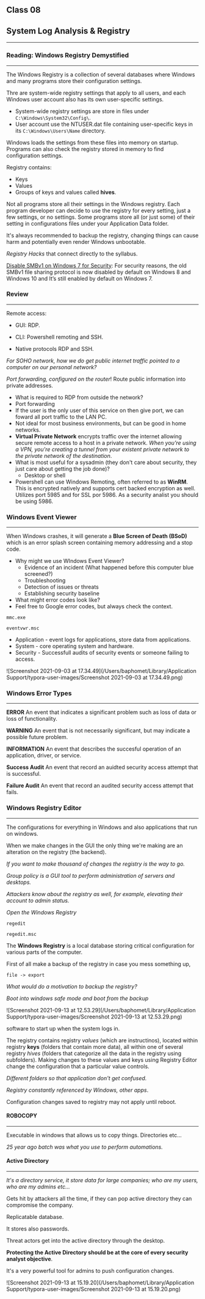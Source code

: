 ## Class 08

## System Log Analysis & Registry

------

### Reading: Windows Registry Demystified

------

The Windows Registry is a collection of several databases where Windows and many programs store their configuration settings.

Thre are system-wide registry settings that apply to all users, and each Windows user account also has its own user-specific settings.

+ System-wide registry settings are store in files under `C:\Windows\System32\Config\`.
+ User account use the NTUSER.dat file containing user-specific keys in its `C:\Windows\Users\Name` directory.

Windows loads the settings from these files into memory on startup. Programs can also check the registry stored in memory to find  configuration settings.

Registry contains:

+ Keys
+ Values
+ Groups of keys and values called **hives**.

Not all programs store all their settings in the Windows registry. Each program developer can decide to use the registry for every setting, just a few settings, or no settings. Some programs store all (or just some) of their setting in configurations files under your Application Data folder.

It's always recommended to backup the registry, changing things can cause harm and potentially even render Windows unbootable.

*Registry Hacks* that connect directly to the syllabus.

[Disable SMBv1 on Windows 7 for Security](https://www.howtogeek.com/321072/how-to-disable-smbv1-and-protect-your-windows-pc-from-attack/): For security reasons, the old SMBv1 file sharing protocol is now disabled by default on Windows 8 and Windows 10 and  It’s still enabled by default on Windows 7.



### Review

------

Remote access:

+ GUI: RDP.

+ CLI: Powershell remoting and SSH.

+ Native protocols RDP and SSH.

*For SOHO network, how we do get public internet traffic pointed to a computer on our personal network?*

*Port forwarding, configured on the router*! Route public information into private addresses.

+ What is required to RDP from outside the network?
+  Port forwarding
  + If the user is the only user of this service on then give port, we can foward all port traffic to the LAN PC.
  + Not ideal for most business environments, but can be good in home networks.
+ **Virtual Private Network** encrypts traffic over the internet allowing secure remote access to a host in a private network. *When you're using a VPN, you're creating a tunnel from your existent private network to the private network of the destination*.
+ What is most useful for a sysadmin (they don't care about security, they just care about getting the job done)?
  + Desktop or shell
+ Powershell can use Windows Remoting, often referred to as **WinRM**. This is encrypted natively and supports cert backed encryption as well. Utilizes port 5985 and for SSL por 5986. As a security analist you should be using 5986.

### Windows Event Viewer

------

When Windows crashes, it will generate a **Blue Screen of Death (BSoD)** which is an error splash screen containing memory addressing and a stop code.

+ Why might we use WIndows Event Viewer?
  + Evidence of an incident (What happened before this computer blue screened?)
  + Troubleshooting 
  + Detection of issues or threats
  + Establishing security baseline
+ What might error codes look like?
+ Feel free to Google error codes, but always check the context.

`mmc.exe`

`eventvwr.msc`

+ Application - event logs for applications, store data from applications.
+ System - core operating system and hardware.
+ Security - Successfull audits of security events or someone failing to access.

![Screenshot 2021-09-03 at 17.34.49](/Users/baphomet/Library/Application Support/typora-user-images/Screenshot 2021-09-03 at 17.34.49.png)



### Windows Error Types

------

**ERROR** An event that indicates a significant problem such as loss of data or loss of functionality.

**WARNING** An event that is not necessarily significant, but may indicate a possible future problem.

**INFORMATION** An event that describes the succesful operation of an application, driver, or service.

**Success Audit** An event that record an auidted security access attempt that is successful.

**Failure Audit** An event that record an audited security access attempt that fails.



### Windows Registry Editor

------

The configurations for everything in Windows and also applications that run on windows.

When we make changes in the GUI the only thing we're making are an alteration on the registry (the backend).

*If you want to make thousand of changes the registry is the way to go.*

*Group policy is a GUI tool to perform administration of servers and desktops.*

*Attackers know about the registry as well, for example, elevating their account to admin status.*

*Open the Windows Registry*

`regedit`

`regedit.msc`

The **Windows Registry** is a local database storing critical configuration for various parts of the computer.

First of all make a backup of the registry in case you mess something up, 

`file -> export`

*What would do a motivation to backup the registry?*

*Boot into windows safe mode and boot from the backup*

![Screenshot 2021-09-13 at 12.53.29](/Users/baphomet/Library/Application Support/typora-user-images/Screenshot 2021-09-13 at 12.53.29.png)

software to start up when the system logs in.

The registry contains registry *values* (which are instructinos), located within registry **keys** (folders that contain more data), all within one of several registry *hives* (folders that categorize all the data in the registry using subfolders). Making changes to these values and keys using Registry Editor change the configuration that a particular value controls.

*Different folders so that application don't get confused.*

*Registry constantly referenced by Windows, other apps*.

Configuration changes saved to registry may not apply until reboot.



#### ROBOCOPY

------

Executable in windows that allows us to copy things. Directories etc... 

*25 year ago batch was what you use to perform automations.*

#### Active Directory

------

*It's a directory service, it store data for large companies; who are my users, who are my admins etc...*

Gets hit by attackers all the time, if they can pop active directory they can compromise the company.

Replicatable database.

It stores also passwords.

Threat actors get into the active directory through the desktop.

**Protecting the Active Directory should be at the core of every security analyst objective**.

It's a very powerful tool for admins to push configuration changes.

![Screenshot 2021-09-13 at 15.19.20](/Users/baphomet/Library/Application Support/typora-user-images/Screenshot 2021-09-13 at 15.19.20.png)


